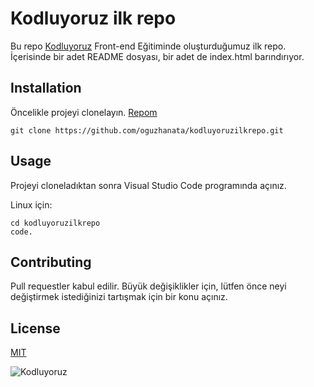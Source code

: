 # Kodluyoruz ilk repo

Bu repo [Kodluyoruz](https://www.kodluyoruz.org/) Front-end Eğitiminde oluşturduğumuz ilk repo. İçerisinde bir adet README dosyası, bir adet de index.html barındırıyor.

## Installation

Öncelikle projeyi clonelayın. [Repom](https://github.com/oguzhanata/kodluyoruzilkrepo.git)

```
git clone https://github.com/oguzhanata/kodluyoruzilkrepo.git
```
## Usage

Projeyi cloneladıktan sonra Visual Studio Code programında açınız.

Linux için:

```
cd kodluyoruzilkrepo
code.
```

## Contributing

Pull requestler kabul edilir. Büyük değişiklikler için, lütfen önce neyi değiştirmek istediğinizi tartışmak için bir konu açınız.

## License

[MIT](https://choosealicense.com/licenses/mit/)

![Kodluyoruz](https://miro.medium.com/max/3150/2*TZeK0kyHTRHVv3gUi8BtQg.png)

